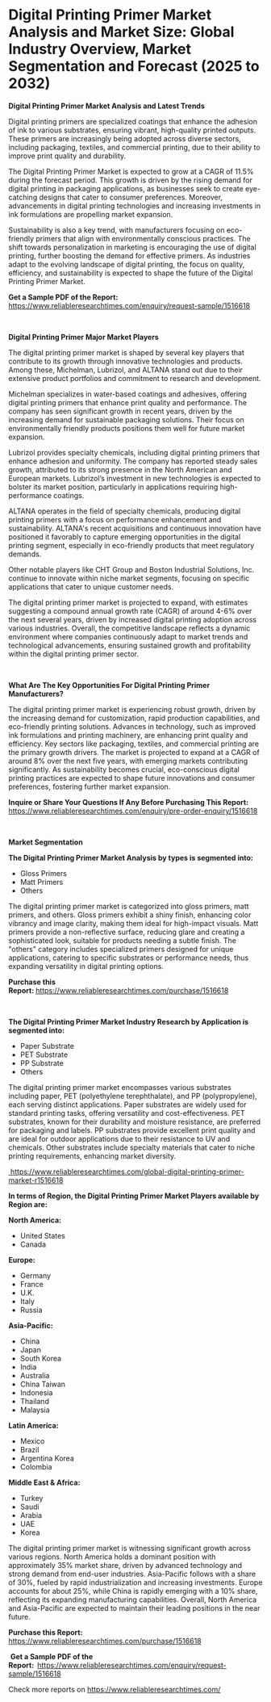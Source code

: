 <p><h1>Digital Printing Primer Market Analysis and Market Size: Global Industry Overview, Market Segmentation and Forecast (2025 to 2032)</h1></p><p><strong>Digital Printing Primer Market Analysis and Latest Trends</strong></p>
<p><p>Digital printing primers are specialized coatings that enhance the adhesion of ink to various substrates, ensuring vibrant, high-quality printed outputs. These primers are increasingly being adopted across diverse sectors, including packaging, textiles, and commercial printing, due to their ability to improve print quality and durability.</p><p>The Digital Printing Primer Market is expected to grow at a CAGR of 11.5% during the forecast period. This growth is driven by the rising demand for digital printing in packaging applications, as businesses seek to create eye-catching designs that cater to consumer preferences. Moreover, advancements in digital printing technologies and increasing investments in ink formulations are propelling market expansion. </p><p>Sustainability is also a key trend, with manufacturers focusing on eco-friendly primers that align with environmentally conscious practices. The shift towards personalization in marketing is encouraging the use of digital printing, further boosting the demand for effective primers. As industries adapt to the evolving landscape of digital printing, the focus on quality, efficiency, and sustainability is expected to shape the future of the Digital Printing Primer Market.</p></p>
<p><strong>Get a Sample PDF of the Report:&nbsp;</strong> <a href="https://www.reliableresearchtimes.com/enquiry/request-sample/1516618?utm_campaign=3363&utm_medium=2&utm_source=Github&utm_content=ia&utm_term=30032025&utm_id=digital-printing-primer">https://www.reliableresearchtimes.com/enquiry/request-sample/1516618</a></p>
<p>&nbsp;</p>
<p><strong>Digital Printing Primer Major Market Players</strong></p>
<p><p>The digital printing primer market is shaped by several key players that contribute to its growth through innovative technologies and products. Among these, Michelman, Lubrizol, and ALTANA stand out due to their extensive product portfolios and commitment to research and development.</p><p>Michelman specializes in water-based coatings and adhesives, offering digital printing primers that enhance print quality and performance. The company has seen significant growth in recent years, driven by the increasing demand for sustainable packaging solutions. Their focus on environmentally friendly products positions them well for future market expansion.</p><p>Lubrizol provides specialty chemicals, including digital printing primers that enhance adhesion and uniformity. The company has reported steady sales growth, attributed to its strong presence in the North American and European markets. Lubrizol’s investment in new technologies is expected to bolster its market position, particularly in applications requiring high-performance coatings.</p><p>ALTANA operates in the field of specialty chemicals, producing digital printing primers with a focus on performance enhancement and sustainability. ALTANA's recent acquisitions and continuous innovation have positioned it favorably to capture emerging opportunities in the digital printing segment, especially in eco-friendly products that meet regulatory demands.</p><p>Other notable players like CHT Group and Boston Industrial Solutions, Inc. continue to innovate within niche market segments, focusing on specific applications that cater to unique customer needs.</p><p>The digital printing primer market is projected to expand, with estimates suggesting a compound annual growth rate (CAGR) of around 4-6% over the next several years, driven by increased digital printing adoption across various industries. Overall, the competitive landscape reflects a dynamic environment where companies continuously adapt to market trends and technological advancements, ensuring sustained growth and profitability within the digital printing primer sector.</p></p>
<p>&nbsp;</p>
<p><strong>What Are The Key Opportunities For Digital Printing Primer Manufacturers?</strong></p>
<p><p>The digital printing primer market is experiencing robust growth, driven by the increasing demand for customization, rapid production capabilities, and eco-friendly printing solutions. Advances in technology, such as improved ink formulations and printing machinery, are enhancing print quality and efficiency. Key sectors like packaging, textiles, and commercial printing are the primary growth drivers. The market is projected to expand at a CAGR of around 8% over the next five years, with emerging markets contributing significantly. As sustainability becomes crucial, eco-conscious digital printing practices are expected to shape future innovations and consumer preferences, fostering further market expansion.</p></p>
<p><strong>Inquire or Share Your Questions If Any Before Purchasing This Report:</strong> <a href="https://www.reliableresearchtimes.com/enquiry/pre-order-enquiry/1516618?utm_campaign=3363&utm_medium=2&utm_source=Github&utm_content=ia&utm_term=30032025&utm_id=digital-printing-primer">https://www.reliableresearchtimes.com/enquiry/pre-order-enquiry/1516618</a></p>
<p>&nbsp;</p>
<p><strong>Market Segmentation</strong></p>
<p><strong>The Digital Printing Primer Market Analysis by types is segmented into:</strong></p>
<p><ul><li>Gloss Primers</li><li>Matt Primers</li><li>Others</li></ul></p>
<p><p>The digital printing primer market is categorized into gloss primers, matt primers, and others. Gloss primers exhibit a shiny finish, enhancing color vibrancy and image clarity, making them ideal for high-impact visuals. Matt primers provide a non-reflective surface, reducing glare and creating a sophisticated look, suitable for products needing a subtle finish. The "others" category includes specialized primers designed for unique applications, catering to specific substrates or performance needs, thus expanding versatility in digital printing options.</p></p>
<p><strong>Purchase this Report:&nbsp;</strong><a href="https://www.reliableresearchtimes.com/purchase/1516618?utm_campaign=3363&utm_medium=2&utm_source=Github&utm_content=ia&utm_term=30032025&utm_id=digital-printing-primer">https://www.reliableresearchtimes.com/purchase/1516618</a></p>
<p>&nbsp;</p>
<p><strong>The Digital Printing Primer Market Industry Research by Application is segmented into:</strong></p>
<p><ul><li>Paper Substrate</li><li>PET Substrate</li><li>PP Substrate</li><li>Others</li></ul></p>
<p><p>The digital printing primer market encompasses various substrates including paper, PET (polyethylene terephthalate), and PP (polypropylene), each serving distinct applications. Paper substrates are widely used for standard printing tasks, offering versatility and cost-effectiveness. PET substrates, known for their durability and moisture resistance, are preferred for packaging and labels. PP substrates provide excellent print quality and are ideal for outdoor applications due to their resistance to UV and chemicals. Other substrates include specialty materials that cater to niche printing requirements, enhancing market diversity.</p></p>
<p><a href="https://www.reliableresearchtimes.com/global-digital-printing-primer-market-r1516618?utm_campaign=3363&utm_medium=2&utm_source=Github&utm_content=ia&utm_term=30032025&utm_id=digital-printing-primer">&nbsp;https://www.reliableresearchtimes.com/global-digital-printing-primer-market-r1516618</a></p>
<p><strong>In terms of Region, the Digital Printing Primer Market Players available by Region are:</strong></p>
<p>
    <p> <strong> North America: </strong>
        <ul>
            <li>United States</li>
            <li>Canada</li>
        </ul>
        </p> 
    <p> <strong> Europe: </strong>
        <ul>
            <li>Germany</li>
            <li>France</li>
            <li>U.K.</li>
            <li>Italy</li>
            <li>Russia</li>
        </ul>
        </p> 
    <p> <strong> Asia-Pacific: </strong>
        <ul>
            <li>China</li>
            <li>Japan</li>
            <li>South Korea</li>
            <li>India</li>
            <li>Australia</li>
            <li>China Taiwan</li>
            <li>Indonesia</li>
            <li>Thailand</li>
            <li>Malaysia</li>
        </ul>
        </p> 
    <p> <strong> Latin America: </strong>
        <ul>
            <li>Mexico</li>
            <li>Brazil</li>
            <li>Argentina Korea</li>
            <li>Colombia</li>
        </ul>
        </p> 
    <p> <strong> Middle East & Africa: </strong>
        <ul>
            <li>Turkey</li>
            <li>Saudi</li>
            <li>Arabia</li>
            <li>UAE</li>
            <li>Korea</li>
        </ul>
    </p>
    </p>
<p><p>The digital printing primer market is witnessing significant growth across various regions. North America holds a dominant position with approximately 35% market share, driven by advanced technology and strong demand from end-user industries. Asia-Pacific follows with a share of 30%, fueled by rapid industrialization and increasing investments. Europe accounts for about 25%, while China is rapidly emerging with a 10% share, reflecting its expanding manufacturing capabilities. Overall, North America and Asia-Pacific are expected to maintain their leading positions in the near future.</p></p>
<p><strong>Purchase this Report: </strong><a href="https://www.reliableresearchtimes.com/purchase/1516618?utm_campaign=3363&utm_medium=2&utm_source=Github&utm_content=ia&utm_term=30032025&utm_id=digital-printing-primer">https://www.reliableresearchtimes.com/purchase/1516618</a></p>
<p>&nbsp;<strong>Get a Sample PDF of the Report:&nbsp;&nbsp;</strong><a href="https://www.reliableresearchtimes.com/enquiry/request-sample/1516618?utm_campaign=3363&utm_medium=2&utm_source=Github&utm_content=ia&utm_term=30032025&utm_id=digital-printing-primer">https://www.reliableresearchtimes.com/enquiry/request-sample/1516618</a></p>
<p><strong></strong></p>
<p>Check more reports on <a href="https://www.reliableresearchtimes.com/?utm_campaign=3363&utm_medium=2&utm_source=Github&utm_content=ia&utm_term=30032025&utm_id=digital-printing-primer">https://www.reliableresearchtimes.com/</a></p>